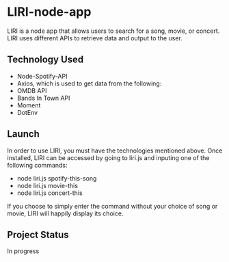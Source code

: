 # LIRI-node-app
LIRI is a node app that allows users to search for a song, movie, or concert. LIRI uses different APIs to retrieve data and output to the user. 


## Technology Used
* Node-Spotify-API
* Axios, which is used to get data from the following:
* OMDB API
* Bands In Town API
* Moment
* DotEnv


## Launch
In order to use LIRI, you must have the technologies mentioned above. Once installed, LIRI can be accessed by going to liri.js and inputing one of the following commands:
* node liri.js spotify-this-song <song name>
* node liri.js movie-this <movie title>
* node liri.js concert-this <artist name>
  
If you choose to simply enter the command without your choice of song or movie, LIRI will happily display its choice.


## Project Status
In progress
